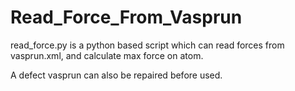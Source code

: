 # Read_Force_From_Vasprun
read_force.py is a python based script which can read forces from vasprun.xml, and calculate max force on atom. 

A defect vasprun can also be repaired before used.
